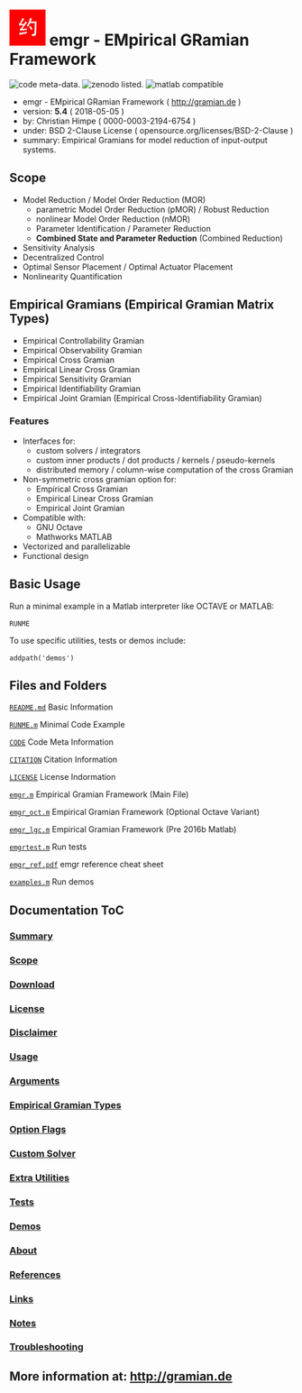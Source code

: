 ![emgr logo](emgr.png) emgr - EMpirical GRamian Framework
=========================================================

![code meta-data.](https://img.shields.io/badge/code_meta--data-%E2%9C%93-brightgreen.svg) 
![zenodo listed.](https://zenodo.org/badge/doi/10.5281/zenodo.1241532.png)
![matlab compatible](https://img.shields.io/badge/matlab-compatible-lightgrey.svg)

* emgr - EMpirical GRamian Framework ( http://gramian.de )
* version: **5.4** ( 2018-05-05 )
* by: Christian Himpe ( 0000-0003-2194-6754 )
* under: BSD 2-Clause License ( opensource.org/licenses/BSD-2-Clause )
* summary: Empirical Gramians for model reduction of input-output systems.

## Scope

* Model Reduction / Model Order Reduction (MOR)
  * parametric Model Order Reduction (pMOR) / Robust Reduction
  * nonlinear Model Order Reduction (nMOR)
  * Parameter Identification / Parameter Reduction
  * **Combined State and Parameter Reduction** (Combined Reduction)
* Sensitivity Analysis
* Decentralized Control
* Optimal Sensor Placement / Optimal Actuator Placement
* Nonlinearity Quantification

## Empirical Gramians (Empirical Gramian Matrix Types)

* Empirical Controllability Gramian
* Empirical Observability Gramian
* Empirical Cross Gramian
* Empirical Linear Cross Gramian
* Empirical Sensitivity Gramian
* Empirical Identifiability Gramian
* Empirical Joint Gramian (Empirical Cross-Identifiability Gramian)

### Features

* Interfaces for:
  * custom solvers / integrators
  * custom inner products / dot products / kernels / pseudo-kernels
  * distributed memory / column-wise computation of the cross Gramian
* Non-symmetric cross gramian option for:
  * Empirical Cross Gramian
  * Empirical Linear Cross Gramian
  * Empirical Joint Gramian
* Compatible with:
  * GNU Octave
  * Mathworks MATLAB
* Vectorized and parallelizable
* Functional design

## Basic Usage

Run a minimal example in a Matlab interpreter like OCTAVE or MATLAB:
```
RUNME
```

To use specific utilities, tests or demos include:
```
addpath('demos')
```

## Files and Folders

[`README.md`](README.md) Basic Information

[`RUNME.m`](RUNME.m) Minimal Code Example

[`CODE`](CODE) Code Meta Information

[`CITATION`](CITATION) Citation Information

[`LICENSE`](LICENSE) License Indormation

[`emgr.m`](emgr.m) Empirical Gramian Framework (Main File)

[`emgr_oct.m`](emgr_oct.m) Empirical Gramian Framework (Optional Octave Variant) 

[`emgr_lgc.m`](emgr_lgc.m) Empirical Gramian Framework (Pre 2016b Matlab)

[`emgrtest.m`](emgrtest.m) Run tests

[`emgr_ref.pdf`](emgr_ref.pdf) emgr reference cheat sheet

[`examples.m`](examples.m) Run demos

## Documentation ToC

### [Summary](http://gramian.de/#summary)

### [Scope](http://gramian.de/#scope)

### [Download](http://gramian.de/#download)

### [License](http://gramian.de/#license)

### [Disclaimer](http://gramian.de/#disclaimer)

### [Usage](http://gramian.de/#usage)

### [Arguments](http://gramian.de/#arguments)

### [Empirical Gramian Types](http://gramian.de/#gramians)

### [Option Flags](http://gramian.de/#options)

### [Custom Solver](http://gramian.de/#solver)

### [Extra Utilities](http://gramian.de/#utilities)

### [Tests](http://gramian.de/#tests)

### [Demos](http://gramian.de/#demos)

### [About](http://gramian.de/#about)

### [References](http://gramian.de/#references)

### [Links](http://gramian.de/#links)

### [Notes](http://gramian.de/#notes)

### [Troubleshooting](http://gramian.de/#troubleshooting)

## More information at: http://gramian.de
